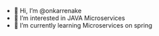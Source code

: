 - 👋 Hi, I’m @onkarrenake
- 👀 I’m interested in JAVA Microservices
- 🌱 I’m currently learning Microservices on spring

<!---
onkarrenake/onkarrenake is a ✨ special ✨ repository because its `README.md` (this file) appears on your GitHub profile.
You can click the Preview link to take a look at your changes.
--->
